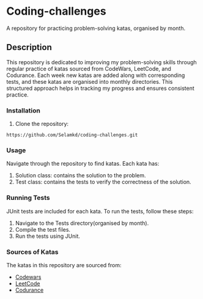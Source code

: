 # Coding-challenges
A repository for practicing problem-solving katas, organised by month.

## Description 
This repository is dedicated to improving my problem-solving skills through regular practice of katas sourced from CodeWars, LeetCode, and Codurance. Each week new katas are added along with corresponding tests, and these katas are organised into monthly directories. This structured approach helps in tracking my progress and ensures consistent practice.

### Installation 
  1. Clone the repository: 

``https://github.com/Selamkd/coding-challenges.git``

### Usage
Navigate through the repository to find katas. Each kata has:

1. Solution class: contains the solution to the problem.
2. Test class:</bold> contains the tests to verify the correctness of the solution.


### Running Tests

JUnit tests are included for each kata. To run the tests, follow these steps:

1. Navigate to the Tests directory(organised by month).
2. Compile the test files.
3. Run the tests using JUnit.


### Sources of Katas

The katas in this repository are sourced from:

- [Codewars](https://www.codewars.com/)
- [LeetCode](https://leetcode.com/)
- [Codurance](https://codurance.com/katas)
